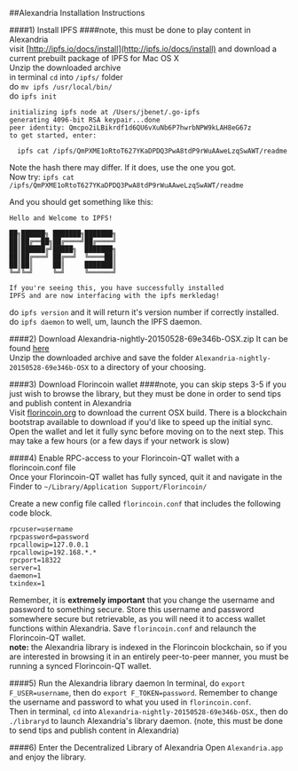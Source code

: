 ##Alexandria Installation Instructions  

####1) Install IPFS
####note, this must be done to play content in Alexandria  
visit [http://ipfs.io/docs/install](http://ipfs.io/docs/install) and download a current prebuilt package of IPFS for Mac OS X  
Unzip the downloaded archive   
in terminal `cd` into `/ipfs/` folder  
do `mv ipfs /usr/local/bin/`   
do `ipfs init`   
<pre><code>initializing ipfs node at /Users/jbenet/.go-ipfs
generating 4096-bit RSA keypair...done
peer identity: Qmcpo2iLBikrdf1d6QU6vXuNb6P7hwrbNPW9kLAH8eG67z
to get started, enter:

  ipfs cat /ipfs/QmPXME1oRtoT627YKaDPDQ3PwA8tdP9rWuAAweLzqSwAWT/readme </code></pre>   

Note the hash there may differ. If it does, use the one you got.   
Now try:
`ipfs cat /ipfs/QmPXME1oRtoT627YKaDPDQ3PwA8tdP9rWuAAweLzqSwAWT/readme`

And you should get something like this:
<pre><code>Hello and Welcome to IPFS!

██╗██████╗ ███████╗███████╗
██║██╔══██╗██╔════╝██╔════╝
██║██████╔╝█████╗  ███████╗
██║██╔═══╝ ██╔══╝  ╚════██║
██║██║     ██║     ███████║
╚═╝╚═╝     ╚═╝     ╚══════╝

If you're seeing this, you have successfully installed
IPFS and are now interfacing with the ipfs merkledag!</code></pre>
  
do `ipfs version` and it will return it's version number if correctly installed.  
do `ipfs daemon` to well, um, launch the IPFS daemon.   

####2) Download Alexandria-nightly-20150528-69e346b-OSX.zip
It can be found [here](https://blocktech.slack.com/files/devon/F0534V9LQ/alexandria-nightly-20150528-69e346b-osx.zip)  
Unzip the downloaded archive and save the folder `Alexandria-nightly-20150528-69e346b-OSX` to a directory of your choosing.

####3) Download Florincoin wallet
####note, you can skip steps 3-5 if you just wish to browse the library, but they must be done in order to send tips and publish content in Alexandria  
Visit [florincoin.org](http://florincoin.org/) to download the current OSX build.  There is a blockchain bootstrap available to download if you'd like to speed up the initial sync.  
Open the wallet and let it fully sync before moving on to the next step. This may take a few hours (or a few days if your network is slow)   

####4) Enable RPC-access to your Florincoin-QT wallet with a florincoin.conf file    
Once your Florincoin-QT wallet has fully synced, quit it and navigate in the Finder to `~/Library/Application Support/Florincoin/`  
  
Create a new config file called `florincoin.conf` that includes the following code block.  
<pre><code>rpcuser=username
rpcpassword=password
rpcallowip=127.0.0.1
rpcallowip=192.168.*.*
rpcport=18322
server=1
daemon=1
txindex=1</code></pre>

Remember, it is **extremely important** that you change the username and password to something secure. Store this username and password somewhere secure but retrievable, as you will need it to access wallet functions within Alexandria. Save `florincoin.conf` and relaunch the Florincoin-QT wallet.   
**note:** the Alexandria library is indexed in the Florincoin blockchain, so if you are interested in browsing it in an entirely peer-to-peer manner, you must be running a synced Florincoin-QT wallet.

####5) Run the Alexandria library daemon
In terminal, do `export F_USER=username`, then do `export F_TOKEN=password`.  Remember to change the username and password to what you used in `florincoin.conf`.  
Then in terminal, `cd` into `Alexandria-nightly-20150528-69e346b-OSX`., then do `./libraryd` to launch Alexandria's library daemon. (note, this must be done to send tips and publish content in Alexandria)

####6) Enter the Decentralized Library of Alexandria 
Open `Alexandria.app` and enjoy the library.
